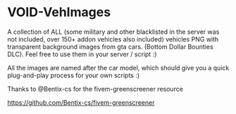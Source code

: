# VOID-VehImages
 A collection of ALL (some military and other blacklisted in the server was not included, over 150+ addon vehicles also included) vehicles PNG with transparent background images from gta cars. (Bottom Dollar Bounties DLC). Feel free to use them in your server / script :)

All the images are named after the car model, which should give you a quick plug-and-play process for your own scripts :)

Thanks to @Bentix-cs for the fivem-greenscreener resource

https://github.com/Bentix-cs/fivem-greenscreener
